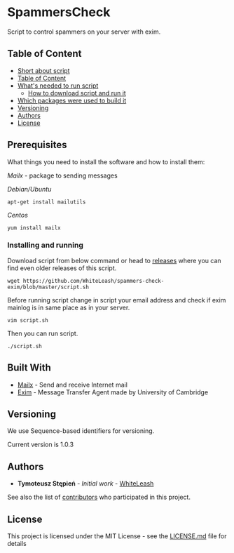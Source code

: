 # SpammersCheck
Script to control spammers on your server with exim. 

## Table of Content
- [Short about script](#SpammersCheck)
- [Table of Content](#Table-of-Content)
- [What's needed to run script](#Prerequisites)
    - [How to download script and run it](#Installing-and-running)
- [Which packages were used to build it](#Built-With)
- [Versioning](#Versioning)
- [Authors](#Authors)
- [License](#License)

## Prerequisites

What things you need to install the software and how to install them:

*Mailx* - package to sending messages

_Debian/Ubuntu_
```
apt-get install mailutils
```

_Centos_
```
yum install mailx
```
### Installing and running

Download script from below command or head to [releases](https://github.com/WhiteLeash/spammers-check-exim/releases) where you can find even older releases of this script.
```
wget https://github.com/WhiteLeash/spammers-check-exim/blob/master/script.sh
```

Before running script change in script your email address and check if exim mainlog is in same place as in your server.
```
vim script.sh
```

Then you can run script.
```
./script.sh
```

## Built With

* [Mailx](https://linux.die.net/man/1/mailx) - Send and receive Internet mail 
* [Exim](https://www.exim.org/) - Message Transfer Agent made by University of Cambridge

## Versioning

We use Sequence-based identifiers for versioning.

Current version is 1.0.3

## Authors

* **Tymoteusz Stępień** - *Initial work* - [WhiteLeash](https://github.com/WhiteLeash)

See also the list of [contributors](https://github.com/WhiteLeash/spammers-check-exim/graphs/contributors) who participated in this project.

## License

This project is licensed under the MIT License - see the [LICENSE.md](LICENSE.md) file for details
